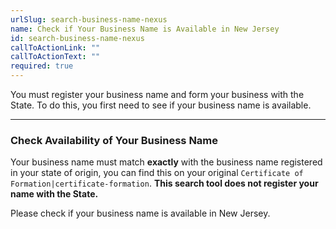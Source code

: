 ```yaml
---
urlSlug: search-business-name-nexus
name: Check if Your Business Name is Available in New Jersey
id: search-business-name-nexus
callToActionLink: ""
callToActionText: ""
required: true
---
```


You must register your business name and form your business with the State. To do this, you first need to see if your business name is available.

---

### Check Availability of Your Business Name

Your business name must match **exactly** with the business name registered in your state of origin, you can find this on your original `Certificate of Formation|certificate-formation`. **This search tool does not register your name with the State.**

Please check if your business name is available in New Jersey.
